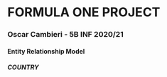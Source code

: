 # FORMULA ONE PROJECT
### Oscar Cambieri - 5B INF 2020/21

#### Entity Relationship Model

##### COUNTRY

